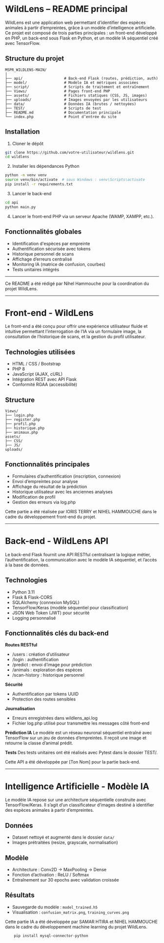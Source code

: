# WildLens – README principal

WildLens est une application web permettant d’identifier des espèces animales à partir d’empreintes, grâce à un modèle d’intelligence artificielle. Ce projet est composé de trois parties principales : un front-end développé en PHP, un back-end sous Flask en Python, et un modèle IA séquentiel créé avec TensorFlow.

## Structure du projet

```
MSPR_WILDLENS-MAIN/
|
├── api/                   # Back-end Flask (routes, prédiction, auth)
├── model/                 # Modèle IA et métriques associées
├── script/                # Scripts de traitement et entraînement
├── Views/                 # Pages front-end PHP
├── assets/                # Fichiers statiques (CSS, JS, images)
├── uploads/               # Images envoyées par les utilisateurs
├── data/                  # Données IA (brutes / nettoyées)
├── TEST/                  # Scripts de test
├── README.md              # Documentation principale
└── index.php              # Point d’entrée du site
```

## Installation

1. Cloner le dépôt

```bash
git clone https://github.com/votre-utilisateur/wildlens.git
cd wildlens
```

2. Installer les dépendances Python

```bash
python -m venv venv
source venv/bin/activate  # sous Windows : venv\Scripts\activate
pip install -r requirements.txt
```

3. Lancer le back-end

```bash
cd api
python main.py
```

4. Lancer le front-end PHP via un serveur Apache (WAMP, XAMPP, etc.).

## Fonctionnalités globales

* Identification d'espèces par empreinte
* Authentification sécurisée avec tokens
* Historique personnel de scans
* Affichage d’erreurs centralisé
* Monitoring IA (matrice de confusion, courbes)
* Tests unitaires intégrés

---

Ce README a été rédigé par Nihel Hammouche pour la coordination du projet WildLens.

---

# Front-end - WildLens

Le front-end a été conçu pour offrir une expérience utilisateur fluide et intuitive permettant l’interrogation de l’IA via un formulaire image, la consultation de l’historique de scans, et la gestion du profil utilisateur.

## Technologies utilisées

* HTML / CSS / Bootstrap
* PHP 8
* JavaScript (AJAX, cURL)
* Intégration REST avec API Flask
* Conformité RGAA (accessibilité)

## Structure

```
Views/
├── login.php
├── register.php
├── profil.php
├── historique.php
├── animaux.php
assets/
├── CSS/
├── JS/
uploads/
```

## Fonctionnalités principales

* Formulaires d’authentification (inscription, connexion)
* Envoi d’empreintes pour analyse
* Affichage du résultat de la prédiction
* Historique utilisateur avec les anciennes analyses
* Modification de profil
* Gestion des erreurs via log.php

Cette partie a été réalisée par lORIS TERRY et NIHEL HAMMOUCHE dans le cadre du développement front-end du projet.

---

# Back-end - WildLens API

Le back-end Flask fournit une API RESTful centralisant la logique métier, l’authentification, la communication avec le modèle IA séquentiel, et l’accès à la base de données.

## Technologies

* Python 3.11
* Flask & Flask-CORS
* SQLAlchemy (connexion MySQL)
* TensorFlow/Keras (modèle séquentiel pour classification)
* JSON Web Token (JWT) pour sécurité
* Logging personnalisé

## Fonctionnalités clés du back-end

**Routes RESTful**

* /users : création d’utilisateur
* /login : authentification
* /predict : envoi d’image pour prédiction
* /animals : exploration des espèces
* /scan-history : historique personnel

**Sécurité**

* Authentification par tokens UUID
* Protection des routes sensibles

**Journalisation**

* Erreurs enregistrées dans wildlens\_api.log
* Fichier log.php utilisé pour transmettre les messages côté front-end

**Prédiction IA**
Le modèle est un réseau neuronal séquentiel entraîné avec TensorFlow sur un jeu de données d’empreintes. Il reçoit une image et retourne la classe d’animal prédit.

**Tests**
Des tests unitaires ont été réalisés avec Pytest dans le dossier TEST/.

Cette API a été développée par \[Ton Nom] pour la partie back-end.

---

# Intelligence Artificielle - Modèle IA

Le modèle IA repose sur une architecture séquentielle construite avec TensorFlow/Keras. Il s’agit d’un classificateur d’images destiné à identifier des espèces animales à partir d’empreintes.

## Données

* Dataset nettoyé et augmenté dans le dossier `data/`
* Images prétraitées (resize, grayscale, normalisation)

## Modèle

* Architecture : Conv2D -> MaxPooling -> Dense
* Fonction d’activation : ReLU / Softmax
* Entraînement sur 30 epochs avec validation croissée

## Résultats

* Sauvegarde du modèle : `model_trained.h5`
* Visualisation : `confusion_matrix.png`, `training_curves.png`

Cette partie IA a été développée par SAMAR HTIRA et NIHEL HAMMOUCHE dans le cadre du développement machine learning du projet WildLens.
```
    pip install mysql-connector-python
```


